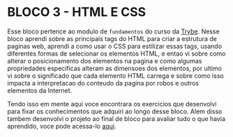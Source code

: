 # BLOCO 3 - HTML E CSS

Esse bloco pertence ao modulo de `fundamentos` do curso da [Trybe](https://www.betrybe.com/). Nesse bloco aprendi sobre as principais tags do HTML para criar a estrutura de paginas web, aprendi a como usar o CSS para estilizar essas tags, usando diferentes formas de selecionar os elementos HTML, e entao vi sobre como alterar o posicionamento dos elementos na pagina e como algumas propriedades especificas alteram as dimensoes dos elementos, por ultimo vi sobre o significado que cada elemento HTML carrega e sobre como isso impacta a interpretacao do conteudo da pagina por robos e outros elementos da Internet.

Tendo isso em mente aqui voce encontrara os exercicios que desenvolvi para fixar os conhecimentos que adquiri ao longo desse bloco. Alem disso tambem desenvolvi o projeto ao final de bloco para avaliar tudo o que havia aprendido, voce pode acessa-lo [aqui](linkProjetoDoBloco).
